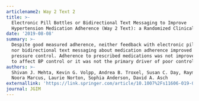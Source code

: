 ```yaml
---
articlename2: Way 2 Text 2
title: >-
  Electronic Pill Bottles or Bidirectional Text Messaging to Improve
  Hypertension Medication Adherence (Way 2 Text): a Randomized Clinical Trial
date: '2019-08-08'
summary: >-
  Despite good measured adherence, neither feedback with electronic pill bottles
  nor bidirectional text messaging about medication adherence improved blood
  pressure control. Adherence to prescribed medications was not improved enough
  to affect BP control or it was not the primary driver of poor control.
authors: >-
  Shivan J. Mehta, Kevin G. Volpp, Andrea B. Troxel, Susan C. Day, Raymond Lim,
  Noora Marcus, Laurie Norton, Sophia Anderson, David A. Asch
externallink: 'https://link.springer.com/article/10.1007%2Fs11606-019-05241-x'
journal: JGIM
---
```


